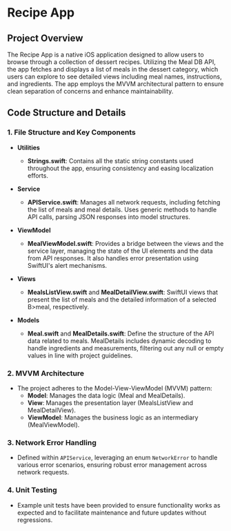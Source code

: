 # Recipe App

## Project Overview

The Recipe App is a native iOS application designed to allow users to browse through a collection of dessert recipes. Utilizing the Meal DB API, the app fetches and displays a list of meals in the dessert category, which users can explore to see detailed views including meal names, instructions, and ingredients. The app employs the MVVM architectural pattern to ensure clean separation of concerns and enhance maintainability.

## Code Structure and Details

### 1. **File Structure and Key Components**

- **Utilities**
  - **Strings.swift**: Contains all the static string constants used throughout the app, ensuring consistency and easing localization efforts.

- **Service**
  - **APIService.swift**: Manages all network requests, including fetching the list of meals and meal details. Uses generic methods to handle API calls, parsing JSON responses into model structures.

- **ViewModel**
  - **MealViewModel.swift**: Provides a bridge between the views and the service layer, managing the state of the UI elements and the data from API responses. It also handles error presentation using SwiftUI's alert mechanisms.

- **Views**
  - **MealsListView.swift** and **MealDetailView.swift**: SwiftUI views that present the list of meals and the detailed information of a selected B>meal, respectively.

- **Models**
  - **Meal.swift** and **MealDetails.swift**: Define the structure of the API data related to meals. MealDetails includes dynamic decoding to handle ingredients and measurements, filtering out any null or empty values in line with project guidelines.

### 2. **MVVM Architecture**

- The project adheres to the Model-View-ViewModel (MVVM) pattern:
  - **Model**: Manages the data logic (Meal and MealDetails).
  - **View**: Manages the presentation layer (MealsListView and MealDetailView).
  - **ViewModel**: Manages the business logic as an intermediary (MealViewModel).

### 3. **Network Error Handling**

- Defined within `APIService`, leveraging an enum `NetworkError` to handle various error scenarios, ensuring robust error management across network requests.

### 4. **Unit Testing**

- Example unit tests have been provided to ensure functionality works as expected and to facilitate maintenance and future updates without regressions.
